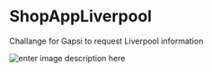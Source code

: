 # ShopAppLiverpool


Challange for Gapsi to request Liverpool information



![enter image description here](https://raw.githubusercontent.com/f3rn4d0n/ShopAppLiverpool/master/Documentation/VideoToGif_GIF.GIF)
<!--stackedit_data:
eyJoaXN0b3J5IjpbLTE4OTA1ODk4MDRdfQ==
-->